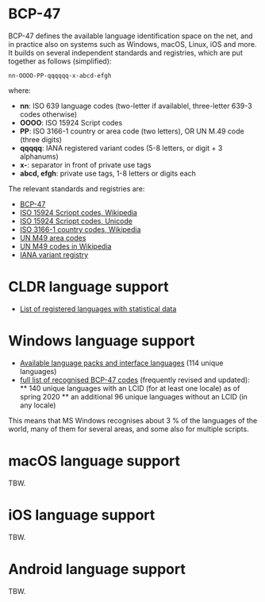 #  BCP-47


BCP-47 defines the available language identification space on the net, and in practice also on systems such as Windows, macOS, Linux, iOS and more. It builds on several independent standards and registries, which are put together as follows (simplified):


```
nn-OOOO-PP-qqqqqq-x-abcd-efgh
```


where:


* **nn**:  ISO 639 language codes (two-letter if availablel, three-letter 639-3 codes otherwise)
* **OOOO**:  ISO 15924 Script codes
* **PP**:  ISO 3166-1 country or area code (two letters), OR UN M.49 code (three digits)
* **qqqqq**:  IANA registered variant codes (5-8 letters, or digit + 3 alphanums)
* **x-**:  separator in front of private use tags
* **abcd, efgh**:  private use tags, 1-8 letters or digits each


The relevant standards and registries are:


* [BCP-47](https://tools.ietf.org/html/bcp47)
* [ISO 15924 Scriopt codes, Wikipedia](https://en.wikipedia.org/wiki/ISO_15924)
* [ISO 15924 Scriopt codes, Unicode](https://unicode.org/iso15924/codelists.html)
* [ISO 3166-1 country codes, Wikipedia](https://en.wikipedia.org/wiki/List_of_ISO_3166_country_codes)
* [UN M49 area codes](https://unstats.un.org/unsd/methodology/m49/)
* [UN M49 codes in Wikipedia](https://en.wikipedia.org/wiki/UN_M49)
* [IANA variant registry](https://www.iana.org/assignments/language-subtag-registry/language-subtag-registry)


#  CLDR language support


* [List of registered languages with statistical data](https://github.com/unicode-org/cldr/blob/master/common/supplemental/supplementalData.xml)


#  Windows language support


* [Available language packs and interface languages](https://docs.microsoft.com/en-us/windows-hardware/manufacture/desktop/available-language-packs-for-windows) (114 unique languages)
* [full list of recognised BCP-47 codes](https://docs.microsoft.com/en-us/openspecs/windows_protocols/ms-lcid/70feba9f-294e-491e-b6eb-56532684c37f) (frequently revised and updated):
** 140 unique languages with an LCID (for at least one locale) as of spring 2020
** an additional 96 unique languages without an LCID (in any locale)


This means that MS Windows recognises about 3 % of the languages of the world,
many of them for several areas, and some also for multiple scripts.


#  macOS language support


TBW.


#  iOS language support


TBW.


#  Android language support


TBW.
